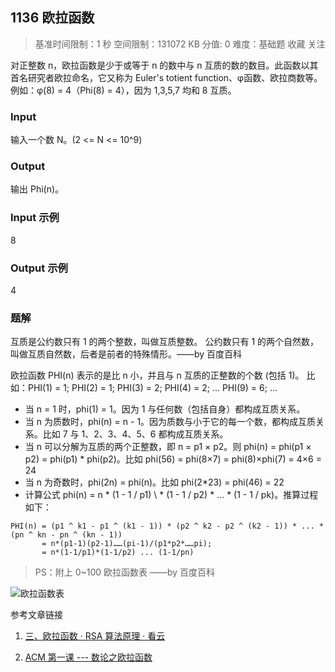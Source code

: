 ## 1136 欧拉函数

> 基准时间限制：1 秒 空间限制：131072 KB 分值: 0 难度：基础题 收藏  关注

对正整数 n，欧拉函数是少于或等于 n 的数中与 n 互质的数的数目。此函数以其首名研究者欧拉命名，它又称为 Euler's totient function、φ函数、欧拉商数等。例如：φ(8) = 4（Phi(8) = 4），因为 1,3,5,7 均和 8 互质。
### Input
输入一个数 N。(2 <= N <= 10^9)
### Output
输出 Phi(n)。
### Input 示例
8
### Output 示例
4

### 题解

互质是公约数只有 1 的两个整数，叫做互质整数。 公约数只有 1 的两个自然数，叫做互质自然数，后者是前者的特殊情形。——by 百度百科

欧拉函数 PHI(n) 表示的是比 n 小，并且与 n 互质的正整数的个数 (包括 1)。
比如：PHI(1) = 1; PHI(2) = 1; PHI(3) = 2; PHI(4) = 2; ... PHI(9) = 6; ...

- 当 n = 1 时，phi(1) = 1。因为 1 与任何数（包括自身）都构成互质关系。
- 当 n 为质数时，phi(n) = n - 1。因为质数与小于它的每一个数，都构成互质关系。比如 7 与 1、2、3、4、5、6 都构成互质关系。
- 当 n 可以分解为互质的两个正整数，即 n = p1 × p2。则 phi(n) = phi(p1 × p2) = phi(p1) * phi(p2)。比如 phi(56) = phi(8×7) = phi(8)×phi(7) = 4×6 = 24
- 当 n 为奇数时，phi(2n) = phi(n)。比如 phi(2*23) = phi(46) = 22
- 计算公式 phi(n) = n * (1 - 1 / p1) \ * (1 - 1 / p2) * … * (1 - 1 / pk)。推算过程如下：

```
PHI(n) = (p1 ^ k1 - p1 ^ (k1 - 1)) * (p2 ^ k2 - p2 ^ (k2 - 1)) * ... * (pn ^ kn - pn ^ (kn - 1))
       = n*(p1-1)(p2-1)……(pi-1)/(p1*p2*……pi);
       = n*(1-1/p1)*(1-1/p2) ... (1-1/pn)
```

> PS：附上 0~100 欧拉函数表 ——by 百度百科

![欧拉函数表](https://github.com/qinbin52qiul/MarkdownPhotos/tree/master/algorithms/euler_function.png)

参考文章链接

1. [三、欧拉函数 · RSA 算法原理 · 看云](https://www.kancloud.cn/kancloud/rsa_algorithm/48486)

2. [ACM 第一课 --- 数论之欧拉函数](https://blog.csdn.net/suool/article/details/14203251)
